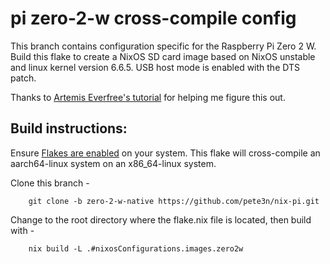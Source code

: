 # pi zero-2-w cross-compile config
This branch contains configuration specific for the Raspberry Pi Zero 2 W. 
Build this flake to create a NixOS SD card image based on NixOS unstable and
linux kernel version 6.6.5. USB host mode is enabled with the DTS patch.

Thanks to [Artemis Everfree's tutorial](https://artemis.sh/2023/06/06/cross-compile-nixos-for-great-good.html)
for helping me figure this out.

## Build instructions:
Ensure [Flakes are enabled](https://nixos.wiki/wiki/Flakes) on your system.
This flake will cross-compile an aarch64-linux system on an x86_64-linux system.

Clone this branch -
```
    git clone -b zero-2-w-native https://github.com/pete3n/nix-pi.git
```
Change to the root directory where the flake.nix file is located, then build with -
```
    nix build -L .#nixosConfigurations.images.zero2w
```

